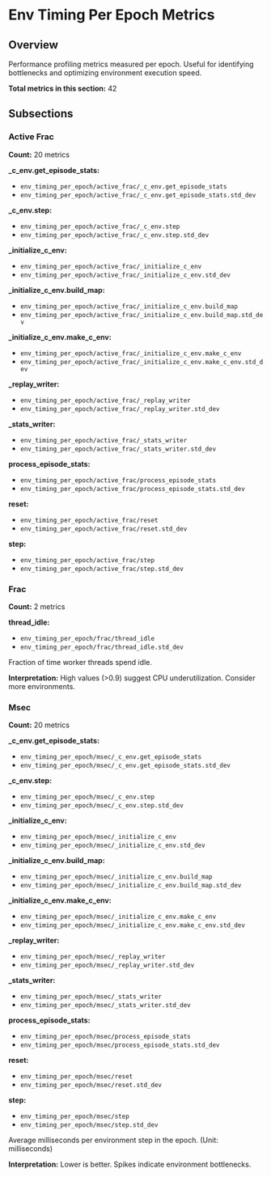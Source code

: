 # Env Timing Per Epoch Metrics

## Overview

Performance profiling metrics measured per epoch. Useful for identifying bottlenecks and
optimizing environment execution speed.

**Total metrics in this section:** 42

## Subsections

### Active Frac

**Count:** 20 metrics

**_c_env.get_episode_stats:**
- `env_timing_per_epoch/active_frac/_c_env.get_episode_stats`
- `env_timing_per_epoch/active_frac/_c_env.get_episode_stats.std_dev`

**_c_env.step:**
- `env_timing_per_epoch/active_frac/_c_env.step`
- `env_timing_per_epoch/active_frac/_c_env.step.std_dev`

**_initialize_c_env:**
- `env_timing_per_epoch/active_frac/_initialize_c_env`
- `env_timing_per_epoch/active_frac/_initialize_c_env.std_dev`

**_initialize_c_env.build_map:**
- `env_timing_per_epoch/active_frac/_initialize_c_env.build_map`
- `env_timing_per_epoch/active_frac/_initialize_c_env.build_map.std_dev`

**_initialize_c_env.make_c_env:**
- `env_timing_per_epoch/active_frac/_initialize_c_env.make_c_env`
- `env_timing_per_epoch/active_frac/_initialize_c_env.make_c_env.std_dev`

**_replay_writer:**
- `env_timing_per_epoch/active_frac/_replay_writer`
- `env_timing_per_epoch/active_frac/_replay_writer.std_dev`

**_stats_writer:**
- `env_timing_per_epoch/active_frac/_stats_writer`
- `env_timing_per_epoch/active_frac/_stats_writer.std_dev`

**process_episode_stats:**
- `env_timing_per_epoch/active_frac/process_episode_stats`
- `env_timing_per_epoch/active_frac/process_episode_stats.std_dev`

**reset:**
- `env_timing_per_epoch/active_frac/reset`
- `env_timing_per_epoch/active_frac/reset.std_dev`

**step:**
- `env_timing_per_epoch/active_frac/step`
- `env_timing_per_epoch/active_frac/step.std_dev`


### Frac

**Count:** 2 metrics

**thread_idle:**
- `env_timing_per_epoch/frac/thread_idle`
- `env_timing_per_epoch/frac/thread_idle.std_dev`

Fraction of time worker threads spend idle.

**Interpretation:** High values (>0.9) suggest CPU underutilization. Consider more environments.


### Msec

**Count:** 20 metrics

**_c_env.get_episode_stats:**
- `env_timing_per_epoch/msec/_c_env.get_episode_stats`
- `env_timing_per_epoch/msec/_c_env.get_episode_stats.std_dev`

**_c_env.step:**
- `env_timing_per_epoch/msec/_c_env.step`
- `env_timing_per_epoch/msec/_c_env.step.std_dev`

**_initialize_c_env:**
- `env_timing_per_epoch/msec/_initialize_c_env`
- `env_timing_per_epoch/msec/_initialize_c_env.std_dev`

**_initialize_c_env.build_map:**
- `env_timing_per_epoch/msec/_initialize_c_env.build_map`
- `env_timing_per_epoch/msec/_initialize_c_env.build_map.std_dev`

**_initialize_c_env.make_c_env:**
- `env_timing_per_epoch/msec/_initialize_c_env.make_c_env`
- `env_timing_per_epoch/msec/_initialize_c_env.make_c_env.std_dev`

**_replay_writer:**
- `env_timing_per_epoch/msec/_replay_writer`
- `env_timing_per_epoch/msec/_replay_writer.std_dev`

**_stats_writer:**
- `env_timing_per_epoch/msec/_stats_writer`
- `env_timing_per_epoch/msec/_stats_writer.std_dev`

**process_episode_stats:**
- `env_timing_per_epoch/msec/process_episode_stats`
- `env_timing_per_epoch/msec/process_episode_stats.std_dev`

**reset:**
- `env_timing_per_epoch/msec/reset`
- `env_timing_per_epoch/msec/reset.std_dev`

**step:**
- `env_timing_per_epoch/msec/step`
- `env_timing_per_epoch/msec/step.std_dev`

Average milliseconds per environment step in the epoch. (Unit: milliseconds)

**Interpretation:** Lower is better. Spikes indicate environment bottlenecks.


